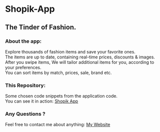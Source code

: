 # Shopik-App
## The Tinder of Fashion.

### About the app:
Explore thousands of fashion items and save your favorite ones.<br>
The items are up to date, containing real-time prices, discounts & images.<br>
After you swipe items, We will tailor additional items for you, according to your preferences.<br>
You can sort items by match, prices, sale, brand etc.<br>

### This Repository:
Some chosen code snippets from the application code.<br>
You can see it in action: <a href="https://play.google.com/store/apps/details?id=com.eitan.shopik">Shopik App</a>

### Any Questions ?
Feel free to contact me about anything: <a href="http://www.eitangoren.com/#getintouch"> My Website </a>
